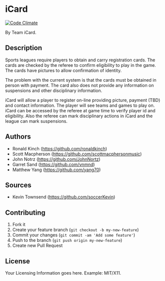 # iCard

[![Code Climate](https://codeclimate.com/repos/56059916e30ba028f7000d04/badges/139956a150be5a7a7e7d/gpa.svg)](https://codeclimate.com/repos/56059916e30ba028f7000d04/feed)

By Team iCard.

## Description

Sports leagues require players to obtain and carry registration cards.
The cards are checked by the referee to confirm eligibility to play in the game.
The cards have pictures to allow confirmation of identity.

The problem with the current system is that the cards must be obtained in person with payment.
The card also does not provide any information on suspensions and other disciplinary information.

iCard will allow a player to register on-line providing picture, payment (TBD) and contact information.
The player will see teams and games to play on.
iCard can be accessed by the referee at game time to verify player id and eligibility.
Also the referee can mark disciplinary actions in iCard and the league can mark suspensions.

## Authors

* Ronald Kinch (https://github.com/ronaldkinch)
* Scott Macpherson (https://github.com/scottmacphersonmusic)
* John Notrz (https://github.com/JohnNortz)
* Garret Sand (https://github.com/vnmnd)
* Matthew Yang (https://github.com/yang70)

## Sources

* Kevin Townsend (https://github.com/soccerKevin)

## Contributing

1. Fork it
2. Create your feature branch (`git checkout -b my-new-feature`)
3. Commit your changes (`git commit -am 'Add some feature'`)
4. Push to the branch (`git push origin my-new-feature`)
5. Create new Pull Request

## License

Your Licensing Information goes here. Example: MIT/X11.
